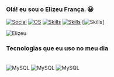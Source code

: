 ### Olá! eu sou o Elizeu França. 😀

[![Social](https://img.shields.io/badge/LinkedIn-0077B5?style=for-the-badge&logo=linkedin&logoColor=whitev)](https://www.linkedin.com/in/elizeu-pf-%F0%9F%92%8E%F0%9F%96%A5-5ba360187/)
[![OS](https://img.shields.io/badge/Windows-0078D6?style=for-the-badge&logo=windows&logoColor=white)](https://www.linkedin.com/in/elizeu-pf-%F0%9F%92%8E%F0%9F%96%A5-5ba360187/details/experience/)
[![Skills](https://img.shields.io/badge/Python-3776AB?style=for-the-badge&logo=python&logoColor=white)](https://github.com/ElizeuFp/Web.py)
[![Skills](https://img.shields.io/badge/MySQL-00000F?style=for-the-badge&logo=mysql&logoColor=white)](https://www.linkedin.com/in/elizeu-pf-%F0%9F%92%8E%F0%9F%96%A5-5ba360187/)
[![Skills](https://img.shields.io/badge/GIT-E44C30?style=for-the-badge&logo=git&logoColor=white)]


![Elizeu](https://github-readme-stats.vercel.app/api?username=ElizeuFP&show_icons=true&theme=merko)

### Tecnologias que eu uso no meu dia

<div style="display: inline_block"><br/>
<img align="center" alt="MySQL" src="https://img.shields.io/badge/MySQL-00000F?style=for-the-badge&logo=mysql&logoColor=white"/>
<img align="center" alt="MySQL" src="https://img.shields.io/badge/Jira-0052CC?style=for-the-badge&logo=Jira&logoColor=white"/>
<img align="center" alt="MySQL" src="https://img.shields.io/badge/Windows-0078D6?style=for-the-badge&logo=windows&logoColor=white"
</div>
  
  
